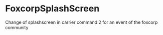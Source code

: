 # FoxcorpSplashScreen
Change of splashscreen in carrier command 2 for an event of the foxcorp community
